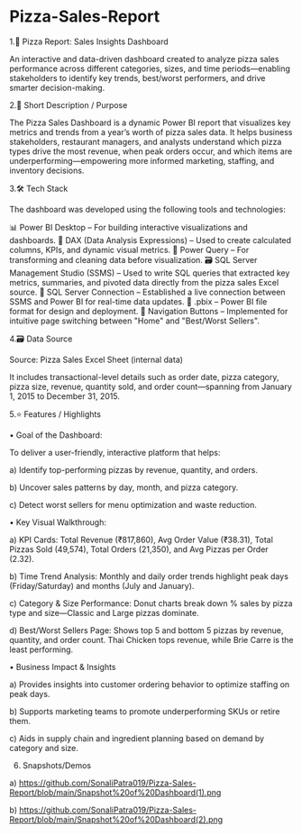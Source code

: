 # Pizza-Sales-Report

1.🍕 Pizza Report: Sales Insights Dashboard

An interactive and data-driven dashboard created to analyze pizza sales performance across different categories, sizes, and time periods—enabling stakeholders to identify key trends, best/worst performers, and drive smarter decision-making.

2.📌 Short Description / Purpose

The Pizza Sales Dashboard is a dynamic Power BI report that visualizes key metrics and trends from a year’s worth of pizza sales data. It helps business stakeholders, restaurant managers, and analysts understand which pizza types drive the most revenue, when peak orders occur, and which items are underperforming—empowering more informed marketing, staffing, and inventory decisions.

3.🛠️ Tech Stack

The dashboard was developed using the following tools and technologies:

📊 Power BI Desktop – For building interactive visualizations and dashboards.
🧠 DAX (Data Analysis Expressions) – Used to create calculated columns, KPIs, and dynamic visual metrics.
📂 Power Query – For transforming and cleaning data before visualization.
🗃️ SQL Server Management Studio (SSMS) – Used to write SQL queries that extracted key metrics, summaries, and pivoted data directly from the pizza sales Excel source.
🔗 SQL Server Connection – Established a live connection between SSMS and Power BI for real-time data updates.
📁 .pbix – Power BI file format for design and deployment.
🧭 Navigation Buttons – Implemented for intuitive page switching between "Home" and "Best/Worst Sellers".

4.🗃️ Data Source

Source: Pizza Sales Excel Sheet (internal data)

It includes transactional-level details such as order date, pizza category, pizza size, revenue, quantity sold, and order count—spanning from January 1, 2015 to December 31, 2015.

5.⭐ Features / Highlights

• Goal of the Dashboard:

 To deliver a user-friendly, interactive platform that helps:

a) Identify top-performing pizzas by revenue, quantity, and orders.

b) Uncover sales patterns by day, month, and pizza category.

c) Detect worst sellers for menu optimization and waste reduction.

• Key Visual Walkthrough:

a) KPI Cards: Total Revenue (₹817,860), Avg Order Value (₹38.31), Total Pizzas Sold (49,574), Total Orders (21,350), and Avg Pizzas per Order (2.32).

b) Time Trend Analysis: Monthly and daily order trends highlight peak days (Friday/Saturday) and months (July and January).

c) Category & Size Performance: Donut charts break down % sales by pizza type and size—Classic and Large pizzas dominate.

d) Best/Worst Sellers Page: Shows top 5 and bottom 5 pizzas by revenue, quantity, and order count. Thai Chicken tops revenue, while Brie Carre is the least performing.

• Business Impact & Insights

a) Provides insights into customer ordering behavior to optimize staffing on peak days.

b) Supports marketing teams to promote underperforming SKUs or retire them.

c) Aids in supply chain and ingredient planning based on demand by category and size.

6. Snapshots/Demos
   
a) https://github.com/SonaliPatra019/Pizza-Sales-Report/blob/main/Snapshot%20of%20Dashboard(1).png

b) https://github.com/SonaliPatra019/Pizza-Sales-Report/blob/main/Snapshot%20of%20Dashboard(2).png
   

